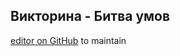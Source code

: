 ## Викторина - Битва умов

[editor on GitHub](https://github.com/Constantin81/VictorinaBattleBrains/edit/master/README.md) to maintain 
